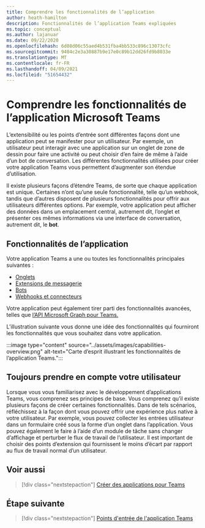 ```yaml
---
title: Comprendre les fonctionnalités de l’application
author: heath-hamilton
description: Fonctionnalités de l’application Teams expliquées
ms.topic: conceptual
ms.author: lajanuar
ms.date: 09/22/2020
ms.openlocfilehash: 6d08d06c55aed4b531fba4bb533c896c13073cfc
ms.sourcegitcommit: 9404c2e3a30887b9e17e0c89b12dd26fd9b8033e
ms.translationtype: MT
ms.contentlocale: fr-FR
ms.lasthandoff: 04/09/2021
ms.locfileid: "51654432"
---
```

# <a name="understand-microsoft-teams-app-capabilities"></a>Comprendre les fonctionnalités de l’application Microsoft Teams

L’extensibilité ou les points d’entrée sont différentes façons dont une application peut se manifester pour un utilisateur. Par exemple, un utilisateur peut interagir avec une application sur un onglet de zone de dessin pour faire une activité ou peut choisir d’en faire de même à l’aide d’un bot de conversation. Les différentes fonctionnalités utilisées pour créer votre application Teams vous permettent d’augmenter son étendue d’utilisation.

Il existe plusieurs façons d’étendre Teams, de sorte que chaque application est unique. Certaines n’ont qu’une seule fonctionnalité, telle qu’un webhook, tandis que d’autres disposent de plusieurs fonctionnalités pour offrir aux utilisateurs différentes options. Par exemple, votre application peut afficher des données  dans un emplacement central, autrement dit, l’onglet et présenter ces mêmes informations via une interface de conversation, autrement dit, le **bot**.

## <a name="app-capabilities"></a>Fonctionnalités de l’application

Votre application Teams a une ou toutes les fonctionnalités principales suivantes :

* [Onglets](../tabs/what-are-tabs.md)
* [Extensions de messagerie](../messaging-extensions/what-are-messaging-extensions.md)
* [Bots](../bots/what-are-bots.md)
* [Webhooks et connecteurs](../webhooks-and-connectors/what-are-webhooks-and-connectors.md)

Votre application peut également tirer parti des fonctionnalités avancées, telles que [l’API Microsoft Graph pour Teams.](https://docs.microsoft.com/graph/teams-concept-overview)

L’illustration suivante vous donne une idée des fonctionnalités qui fourniront les fonctionnalités que vous souhaitez dans votre application.

:::image type="content" source="../assets/images/capabilities-overview.png" alt-text="Carte d’esprit illustrant les fonctionnalités de l’application Teams.":::

## <a name="always-consider-your-user"></a>Toujours prendre en compte votre utilisateur

Lorsque vous vous familiarisez avec le développement d’applications Teams, vous comprenez ses principes de base. Vous comprenez qu’il existe plusieurs façons de créer certaines fonctionnalités. Dans de tels scénarios, réfléchissez à la façon dont vous pouvez offrir une expérience plus native à votre utilisateur.
Par exemple, vous pouvez collecter les entrées utilisateur dans un formulaire créé sous la forme d’un onglet dans l’application. Vous pouvez également le faire à l’aide d’un module de tâche sans changer d’affichage et perturber le flux de travail de l’utilisateur. Il est important de choisir des points d’extension qui fournissent le moins d’écart par rapport au flux de travail normal d’un utilisateur.

## <a name="see-also"></a>Voir aussi

> [!div class="nextstepaction"]
> [Créer des applications pour Teams](../overview.md)
## <a name="next-step"></a>Étape suivante

> [!div class="nextstepaction"]
> [Points d'entrée de l'application Teams](../concepts/extensibility-points.md)
